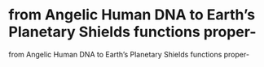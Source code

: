 # from Angelic Human DNA to Earth’s Planetary Shields functions proper-

from Angelic Human DNA to Earth’s Planetary Shields functions proper-